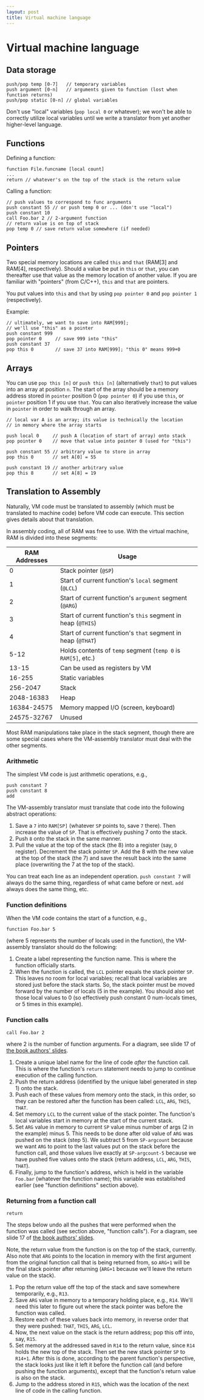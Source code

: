 ```yaml
---
layout: post
title: Virtual machine language
---
```


# Virtual machine language

## Data storage

```
push/pop temp [0-7]   // temporary variables
push argument [0-n]   // arguments given to function (lost when function returns)
push/pop static [0-n] // global variables
```

Don't use "local" variables (`pop local 0` or whatever); we won't be able to correctly utilize local variables until we write a translator from yet another higher-level language.

## Functions

Defining a function:

```
function File.funcname [local count]
...
return // whatever's on the top of the stack is the return value
```

Calling a function:

```
// push values to correspond to func arguments
push constant 55 // or push temp 0 or ... (don't use "local")
push constant 10
call Foo.bar 2 // 2-argument function
// return value is on top of stack
pop temp 0 // save return value somewhere (if needed)
```

## Pointers

Two special memory locations are called `this` and `that` (RAM[3] and RAM[4], respectively). Should a value be put in `this` or `that`, you can thereafter use that value as the memory location of another value. If you are familiar with "pointers" (from C/C++), `this` and `that` are pointers.

You put values into `this` and `that` by using `pop pointer 0` and `pop pointer 1` (respectively).

Example:

```
// ultimately, we want to save into RAM[999];
// we'll use "this" as a pointer
push constant 999
pop pointer 0     // save 999 into "this"
push constant 37
pop this 0        // save 37 into RAM[999]; "this 0" means 999+0
```

## Arrays

You can use `pop this [n]` or `push this [n]` (alternatively `that`) to put values into an array at position `n`. The start of the array should be a memory address stored in `pointer` position 0 (`pop pointer 0`) if you use `this`, or `pointer` position 1 if you use `that`. You can also iteratively increase the value in `pointer` in order to walk through an array.

```
// local var A is an array; its value is technically the location
// in memory where the array starts

push local 0     // push A (location of start of array) onto stack
pop pointer 0    // move that value into pointer 0 (used for "this")

push constant 55 // arbitrary value to store in array
pop this 0       // set A[0] = 55

push constant 19 // another arbitrary value
pop this 8       // set A[8] = 19
```

## Translation to Assembly

Naturally, VM code must be translated to assembly (which must be translated to machine code) before VM code can execute. This section gives details about that translation.

In assembly coding, all of RAM was free to use. With the virtual machine, RAM is divided into these segments:

| RAM Addresses | Usage |
|---------------|-------|
| 0 | Stack pointer (`@SP`)
| 1 | Start of current function's `local` segment (`@LCL`) |
| 2 | Start of current function's `argument` segment (`@ARG`) |
| 3 | Start of current function's `this` segment in heap (`@THIS`) |
| 4 | Start of current function's `that` segment in heap (`@THAT`) |
| 5-12 | Holds contents of `temp` segment (`temp 0` is `RAM[5]`, etc.) |
| 13-15 | Can be used as registers by VM |
| 16-255 | Static variables |
| 256-2047 | Stack |
| 2048-16383 | Heap |
| 16384-24575 | Memory mapped I/O (screen, keyboard) |
| 24575-32767 | Unused |

Most RAM manipulations take place in the stack segment, though there are some special cases where the VM-assembly translator must deal with the other segments.

### Arithmetic

The simplest VM code is just arithmetic operations, e.g.,

```
push constant 7
push constant 8
add
```

The VM-assembly translator must translate that code into the following abstract operations:

1. Save a `7` into `RAM[SP]` (whatever `SP` points to, save `7` there). Then increase the value of `SP`. That is effectively pushing 7 onto the stack.
2. Push `8` onto the stack in the same manner.
3. Pull the value at the top of the stack (the 8) into a register (say, `D` register). Decrement the stack pointer `SP`. Add the 8 with the new value at the top of the stack (the 7) and save the result back into the same place (overwriting the 7 at the top of the stack).

You can treat each line as an independent operation. `push constant 7` will always do the same thing, regardless of what came before or next. `add` always does the same thing, etc.

### Function definitions

When the VM code contains the start of a function, e.g.,

```
function Foo.bar 5
```

(where 5 represents the number of locals used in the function), the VM-assembly translator should do the following:

1. Create a label representing the function name. This is where the function officially starts.
2. When the function is called, the `LCL` pointer equals the stack pointer `SP`. This leaves no room for local variables; recall that local variables are stored just before the stack starts. So, the stack pointer must be moved forward by the number of locals (5 in the example). You should also set those local values to 0 (so effectively push constant 0 num-locals times, or 5 times in this example).

### Function calls

```
call Foo.bar 2
```

where 2 is the number of function arguments. For a diagram, see slide 17 of [the book authors' slides](http://www.nand2tetris.org/lectures/PDF/lecture%2008%20virtual%20machine%20II.pdf).

1. Create a unique label name for the line of code *after* the function call. This is where the function's `return` statement needs to jump to continue execution of the calling function.
2. Push the return address (identified by the unique label generated in step 1) onto the stack.
3. Push each of these values from memory onto the stack, in this order, so they can be restored after the function has been called: `LCL`, `ARG`, `THIS`, `THAT`.
4. Set memory `LCL` to the current value of the stack pointer. The function's local variables start in memory at the start of the current stack.
5. Set `ARG` value in memory to current `SP` value minus number of args (2 in the example) minus 5. This needs to be done after old value of `ARG` was pushed on the stack (step 5). We subtract 5 from `SP-argcount` because we want `ARG` to point to the last values put on the stack before the function call, and those values live exactly at `SP-argcount-5` because we have pushed five values onto the stack (return address, `LCL`, `ARG`, `THIS`, `THAT`).
6. Finally, jump to the function's address, which is held in the variable `Foo.bar` (whatever the function name); this variable was established earlier (see "function definitions" section above).

### Returning from a function call

```
return
```

The steps below undo all the pushes that were performed when the function was called (see section above, "function calls"). For a diagram, see slide 17 of [the book authors' slides](http://www.nand2tetris.org/lectures/PDF/lecture%2008%20virtual%20machine%20II.pdf).

Note, the return value from the function is on the top of the stack, currently. Also note that `ARG` points to the location in memory with the first argument from the original function call that is being returned from, so `ARG+1` will be the final stack pointer after returning (`ARG+1` because we'll leave the return value on the stack).

1. Pop the return value off the top of the stack and save somewhere temporarily, e.g., `R13`.
2. Save `ARG` value in memory to a temporary holding place, e.g., `R14`. We'll need this later to figure out where the stack pointer was before the function was called.
2. Restore each of these values back into memory, in reverse order that they were pushed: `THAT`, `THIS`, `ARG`, `LCL`.
3. Now, the next value on the stack is the return address; pop this off into, say, `R15`.
4. Set memory at the addressed saved in `R14` to the return value, since `R14` holds the new top of the stack. Then set the new stack pointer `SP` to `R14+1`. After this is done, according to the parent function's perspective, the stack looks just like it left it before the function call (and before pushing the function arguments), except that the function's return value is also on the stack.
5. Jump to the address stored in `R15`, which was the location of the next line of code in the calling function.
